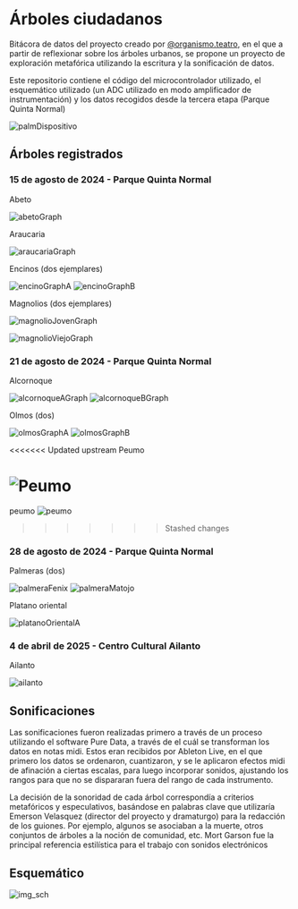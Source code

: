# Árboles ciudadanos

Bitácora de datos del proyecto creado por [@organismo.teatro](https://www.instagram.com/organismo.teatro/), en el que a partir de reflexionar sobre los árboles urbanos, se propone un proyecto de exploración metafórica utilizando la escritura y la sonificación de datos. 

Este repositorio contiene el código del microcontrolador utilizado, el esquemático utilizado (un ADC utilizado en modo amplificador de instrumentación) y los datos recogidos desde la tercera etapa (Parque Quinta Normal)

![palmDispositivo](./img/palm.jpeg)

## Árboles registrados

### 15 de agosto de 2024 - Parque Quinta Normal

Abeto

![abetoGraph](./data/20240815_qn/abeto/abeto.png)

Araucaria

![araucariaGraph](./data/20240815_qn/araucaria/araucaria.png)

Encinos (dos ejemplares)

![encinoGraphA](./data/20240815_qn/encino/encinoA.png)
![encinoGraphB](./data/20240815_qn/encino/encinoB.png)

Magnolios (dos ejemplares)

![magnolioJovenGraph](./data/20240815_qn/magnolios/magnolioJoven.png)

![magnolioViejoGraph](./data/20240815_qn/magnolios/magnolioViejo.png)

### 21 de agosto de 2024 - Parque Quinta Normal

Alcornoque

![alcornoqueAGraph](./data/20240821_qn/alcornoque/alcornoqueA.png)
![alcornoqueBGraph](./data/20240821_qn/alcornoque/alcornoqueB.png)

Olmos (dos)

![olmosGraphA](./data/20240821_qn/olmos/olmoA.png)
![olmosGraphB](./data/20240821_qn/olmos/olmoB.png)

<<<<<<< Updated upstream
Peumo

![Peumo](./data/20240821_qn/peumo/peumo.png)
=======
peumo
![peumo](./data/20240821_qn/peumo/peumo.png)
>>>>>>> Stashed changes

### 28 de agosto de 2024 - Parque Quinta Normal

Palmeras (dos)

![palmeraFenix](./data/20240828_qn/palmeras/palmeraFenix.png)
![palmeraMatojo](./data/20240828_qn/palmeras/palmeraMatojo.png)

Platano oriental 

![platanoOrientalA](./data/20240828_qn/platanoOriental/platanoOriental.png)

### 4 de abril de 2025 - Centro Cultural Ailanto

Ailanto 

![ailanto](./data/20250402_ailanto/ailanto.png)

## Sonificaciones

Las sonificaciones fueron realizadas primero a través de un proceso utilizando el software Pure Data, a través de el cuál se transforman los datos en notas midi. Estos eran recibidos por Ableton Live, en el que primero los datos se ordenaron, cuantizaron, y se le aplicaron efectos midi de afinación a ciertas escalas, para luego incorporar sonidos, ajustando los rangos para que no se dispararan fuera del rango de cada instrumento. 

La decisión de la sonoridad de cada árbol correspondía a criterios metafóricos y especulativos, basándose en palabras clave que utilizaría Emerson Velasquez (director del proyecto y dramaturgo) para la redacción de los guiones. Por ejemplo, algunos se asociaban a la muerte, otros conjuntos de árboles a la noción de comunidad, etc. Mort Garson fue la principal referencia estilística para el trabajo con sonidos electrónicos

## Esquemático
![img_sch](./img/sch.png)

